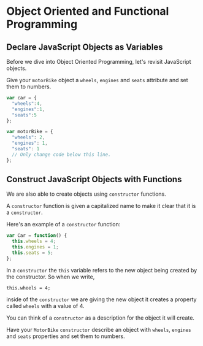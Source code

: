 # Object Oriented and Functional Programming

## Declare JavaScript Objects as Variables

Before we dive into Object Oriented Programming, let's revisit JavaScript objects.

Give your `motorBike` object a `wheels`, `engines` and `seats` attribute and set them to numbers.

```js
var car = {
  "wheels":4,
  "engines":1,
  "seats":5
};

var motorBike = {
  "wheels": 2,
  "engines": 1,
  "seats": 1
  // Only change code below this line.
};
```

## Construct JavaScript Objects with Functions

We are also able to create objects using `constructor` functions.

A `constructor` function is given a capitalized name to make it clear that it is a `constructor`.

Here's an example of a `constructor` function:

```js
var Car = function() {
  this.wheels = 4;
  this.engines = 1;
  this.seats = 5;
};
```

In a `constructor` the `this` variable refers to the new object being created by the constructor. So when we write,

  `this.wheels = 4;`

inside of the `constructor` we are giving the new object it creates a property called `wheels` with a value of 4.

You can think of a `constructor` as a description for the object it will create.

Have your `MotorBike` `constructor` describe an object with `wheels`, `engines` and `seats` properties and set them to numbers.

```js

```